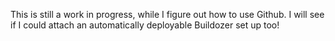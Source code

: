 This is still a work in progress, while I figure out how to use Github. I will see if I could attach an automatically deployable Buildozer set up too!
